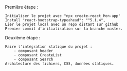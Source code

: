 Première étape : 

    Initialiser le projet avec "npx create-react Mon-app"
    Install "react-bootstrap-typeahead": "^5.1.4",
    Lier le projet local avec un repo distant sur github
    Premier commit d'initialisation sur la branche master.


Deuxième étape : 

    Faire l'intégration statique du projet : 
        - composant header
        - composant CreateList
        - composant Search
    Architecture des fichiers, CSS, données statiques.


    

